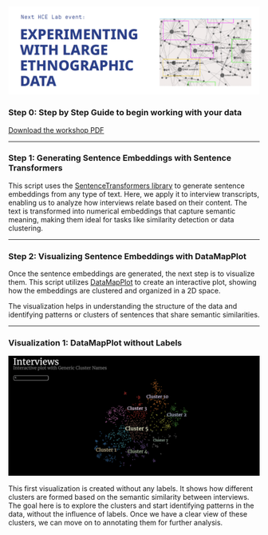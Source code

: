 ![Logo](./Images/Logo.png)


### Step 0: Step by Step Guide to begin working with your data

[Download the workshop PDF](https://github.com/Human-Centered-Engineering-Lab/EXPERIMENTING-WITH-LARGE-ETHNOGRAPHIC-DATA-workshop/raw/main/Images/StepbyStep%20Prep_Workshop%2002-10_HCELab.pdf)

---

### Step 1: Generating Sentence Embeddings with Sentence Transformers

This script uses the [SentenceTransformers library](https://sbert.net/docs/sentence_transformer/pretrained_models.html) to generate sentence embeddings from any type of text. Here, we apply it to interview transcripts, enabling us to analyze how interviews relate based on their content. The text is transformed into numerical embeddings that capture semantic meaning, making them ideal for tasks like similarity detection or data clustering.

---

### Step 2: Visualizing Sentence Embeddings with DataMapPlot

Once the sentence embeddings are generated, the next step is to visualize them. This script utilizes [DataMapPlot](https://datamapplot.readthedocs.io/en/latest/) to create an interactive plot, showing how the embeddings are clustered and organized in a 2D space.

The visualization helps in understanding the structure of the data and identifying patterns or clusters of sentences that share semantic similarities.


---

### Visualization 1: DataMapPlot without Labels

![DataMapPlot without Labels](./Images/Nolabels.png)

This first visualization is created without any labels. It shows how different clusters are formed based on the semantic similarity between interviews. The goal here is to explore the clusters and start identifying patterns in the data, without the influence of labels. Once we have a clear view of these clusters, we can move on to annotating them for further analysis.

